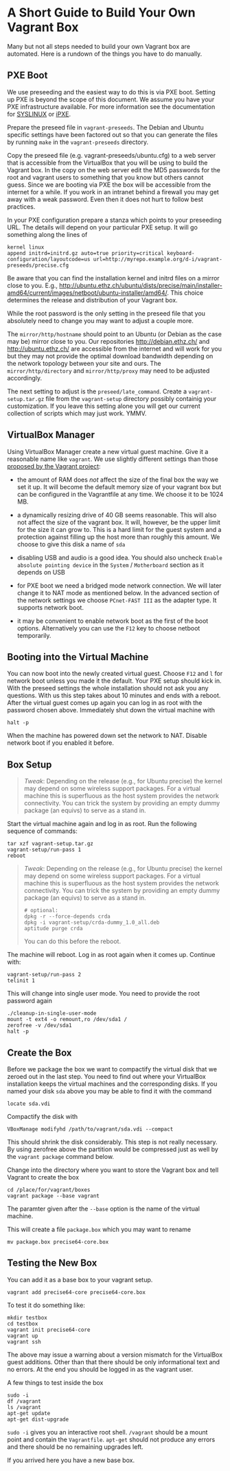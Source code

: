 A Short Guide to Build Your Own Vagrant Box
===========================================

Many but not all steps needed to build your own Vagrant box are automated.  Here is a rundown of the things you have to do manually.

PXE Boot
--------

We use preseeding and the easiest way to do this is via PXE boot.  Setting up PXE is beyond the scope of this document.  We assume you have your PXE infrastructure available.  For more information see the documentation for [SYSLINUX](http://www.syslinux.org/wiki/index.php/PXELINUX) or [iPXE](http://ipxe.org/).

Prepare the preseed file in ``vagrant-preseeds``.  The Debian and Ubuntu specific settings have been factored out so that you can generate the files by running ``make`` in the ``vagrant-preseeds`` directory.

Copy the preseed file (e.g. vagrant-preseeds/ubuntu.cfg) to a web server that is accessible from the VirtualBox that you will be using to build the Vagrant box.  In the copy on the web server edit the MD5 passwords for the root and vagrant users to something that you know but others cannot guess.  Since we are booting via PXE the box will be accessible from the internet for a while.  If you work in an intranet behind a firewall you may get away with a weak password.  Even then it does not hurt to follow best practices.

In your PXE configuration prepare a stanza which points to your preseeding URL.  The details will depend on your particular PXE setup.  It will go something along the lines of

    kernel linux
    append initrd=initrd.gz auto=true priority=critical keyboard-configuration/layoutcode=us url=http://myrepo.example.org/d-i/vagrant-preseeds/precise.cfg

Be aware that you can find the installation kernel and initrd files on a mirror close to you.  E.g., http://ubuntu.ethz.ch/ubuntu/dists/precise/main/installer-amd64/current/images/netboot/ubuntu-installer/amd64/.  This choice determines the release and distribution of your Vagrant box.

While the root password is the only setting in the preseed file that you absolutely need to change you may want to adjust a couple more.

The ``mirror/http/hostname`` should point to an Ubuntu (or Debian as the case may be) mirror close to you.  Our repositories http://debian.ethz.ch/ and http://ubuntu.ethz.ch/ are accessible from the internet and will work for you but they may not provide the optimal download bandwidth depending on the network topology between your site and ours.  The ``mirror/http/directory`` and ``mirror/http/proxy`` may need to be adjusted accordingly.

The next setting to adjust is the ``preseed/late_command``.  Create a ``vagrant-setup.tar.gz`` file from the ``vagrant-setup`` directory possibly containig your customization.  If you leave this setting alone you will get our current collection of scripts which may just work.  YMMV.

VirtualBox Manager
------------------

Using VirtualBox Manager create a new virtual guest machine.  Give it a reasonable name like ``vagrant``.  We use slightly different settings than those [proposed by the Vagrant project](http://docs.vagrantup.com/v1/docs/base_boxes.html#creating_base_boxes):

* the amount of RAM does *not* affect the size of the final box the way we set it up.  It will become the default memory size of your vagrant box but can be configured in the Vagrantfile at any time.  We choose it to be 1024 MB.

* a dynamically resizing drive of 40 GB seems reasonable.  This will also not affect the size of the vagrant box.  It will, however, be the upper limit for the size it can grow to.  This is a hard limit for the guest system and a protection against filling up the host more than roughly this amount.  We choose to give this disk a name of ``sda``

* disabling USB and audio is a good idea.  You should also uncheck ``Enable absolute pointing device`` in the ``System`` / ``Motherboard`` section as it depends on USB

* for PXE boot we need a bridged mode network connection.  We will later change it to NAT mode as mentioned below.  In the advanced section of the network settings we choose ``PCnet-FAST III`` as the adapter type.  It supports network boot.

* it may be convenient to enable network boot as the first of the boot options.  Alternatively you can use the ``F12`` key to choose netboot temporarily.

Booting into the Virtual Machine
--------------------------------

You can now boot into the newly created virtual guest.  Choose ``F12`` and ``l`` for network boot unless you made it the default.  Your PXE setup should kick in.  With the preseed settings the whole installation should not ask you any questions.  With us this step takes about 10 minutes and ends with a reboot.  After the virtual guest comes up again you can log in as root with the password chosen above.  Immediately shut down the virtual machine with

    halt -p

When the machine has powered down set the network to NAT.  Disable network boot if you enabled it before.

Box Setup
---------

> _Tweak_: Depending on the release (e.g., for Ubuntu precise) the kernel may depend on some wireless support packages.  For a virtual machine this is superfluous as the host system provides the network connectivity.  You can trick the system by providing an empty dummy package (an equivs) to serve as a stand in.

Start the virtual machine again and log in as root.  Run the following sequence of commands:

    tar xzf vagrant-setup.tar.gz
    vagrant-setup/run-pass 1
    reboot

> _Tweak_: Depending on the release (e.g., for Ubuntu precise) the kernel may depend on some wireless support packages.  For a virtual machine this is superfluous as the host system provides the network connectivity.  You can trick the system by providing an empty dummy package (an equivs) to serve as a stand in.
>
>     # optional:
>     dpkg -r --force-depends crda
>     dpkg -i vagrant-setup/crda-dummy_1.0_all.deb
>     aptitude purge crda
>
> You can do this before the reboot.

The machine will reboot.  Log in as root again when it comes up.  Continue with:

    vagrant-setup/run-pass 2
    telinit 1

This will change into single user mode.  You need to provide the root password again

    ./cleanup-in-single-user-mode
    mount -t ext4 -o remount,ro /dev/sda1 /
    zerofree -v /dev/sda1
    halt -p

Create the Box
--------------

Before we package the box we want to compactify the virtual disk that we zeroed out in the last step.  You need to find out where your VirtualBox installation keeps the virtual machines and the corresponding disks.  If you named your disk ``sda`` above you may be able to find it with the command

    locate sda.vdi

Compactify the disk with

    VBoxManage modifyhd /path/to/vagrant/sda.vdi --compact

This should shrink the disk considerably.  This step is not really necessary.  By using zerofree above the partition would be compressed just as well by the ``vagrant package`` command below.

Change into the directory where you want to store the Vagrant box and tell Vagrant to create the box

    cd /place/for/vagrant/boxes
    vagrant package --base vagrant

The paramter given after the ``--base`` option is the name of the virtual machine.

This will create a file ``package.box`` which you may want to rename

    mv package.box precise64-core.box

Testing the New Box
-------------------

You can add it as a base box to your vagrant setup.

    vagrant add precise64-core precise64-core.box

To test it do something like:

    mkdir testbox
    cd testbox
    vagrant init precise64-core
    vagrant up
    vagrant ssh

The above may issue a warning about a version mismatch for the VirtualBox guest additions.  Other than that there should be only informational text and no errors.  At the end you should be logged in as the vagrant user.

A few things to test inside the box

    sudo -i
    df /vagrant
    ls /vagrant
    apt-get update
    apt-get dist-upgrade

``sudo -i`` gives you an interactive root shell.  ``/vagrant`` should be a mount point and contain the ``Vagrantfile``.  ``apt-get`` should not produce any errors and there should be no remaining upgrades left.

If you arrived here you have a new base box.
